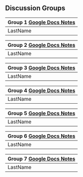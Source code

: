 ## Discussion Groups

| Group 1 [Google Docs Notes](https://docs.google.com/) |
|-------------------------------|
| LastName |

| Group 2 [Google Docs Notes]() |
|-------------------------------|
|	LastName |

| Group 3 [Google Docs Notes]() |
|-------------------------------|
|	LastName |

| Group 4 [Google Docs Notes]() |
|-------------------------------|
|	LastName |

| Group 5 [Google Docs Notes]() |
|-------------------------------|
|	LastName |

| Group 6 [Google Docs Notes]() |
|-------------------------------|
|	LastName |

| Group 7 [Google Docs Notes]() |
|-------------------------------|
|	LastName |
